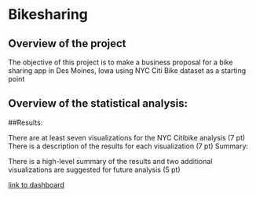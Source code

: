 # Bikesharing
## Overview of the project
The objective of this project is to make a business proposal for a bike sharing app in Des Moines, Iowa using NYC Citi Bike dataset as a starting point

## Overview of the statistical analysis:
[](graphs/CheckoutByGender.png)
[](graphs/CheckoutTimebyUsers.png)
[](graphs/NumberofRidesbyGender.png)
[](graphs/TripsbyGender.png)
[](graphs/TripsbyWorkdayperHour.png)
[](graphs/TypesofCustomers.png)
[](graphs/UserTripsbyGenderbyWeekday.png)

##Results:

There are at least seven visualizations for the NYC Citibike analysis (7 pt)
There is a description of the results for each visualization (7 pt)
Summary:

There is a high-level summary of the results and two additional visualizations are suggested for future analysis (5 pt)






[link to dashboard](https://public.tableau.com/profile/manuel8857#!/vizhome/NYCCitiBikeAnalysis_16179293820200/NYCBikes)
